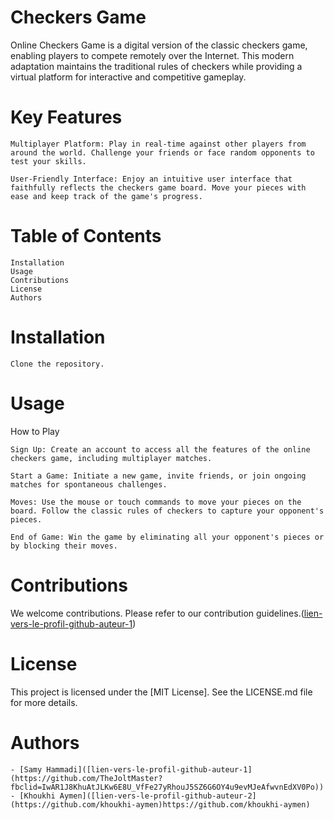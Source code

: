 # Checkers Game

Online Checkers Game is a digital version of the classic checkers game, enabling players to compete remotely over the Internet. This modern adaptation maintains the traditional rules of checkers while providing a virtual platform for interactive and competitive gameplay.
# Key Features

    Multiplayer Platform: Play in real-time against other players from around the world. Challenge your friends or face random opponents to test your skills.

    User-Friendly Interface: Enjoy an intuitive user interface that faithfully reflects the checkers game board. Move your pieces with ease and keep track of the game's progress.

# Table of Contents

    Installation
    Usage
    Contributions
    License
    Authors

# Installation

    Clone the repository.

# Usage

How to Play

    Sign Up: Create an account to access all the features of the online checkers game, including multiplayer matches.

    Start a Game: Initiate a new game, invite friends, or join ongoing matches for spontaneous challenges.

    Moves: Use the mouse or touch commands to move your pieces on the board. Follow the classic rules of checkers to capture your opponent's pieces.

    End of Game: Win the game by eliminating all your opponent's pieces or by blocking their moves.

# Contributions

We welcome contributions. Please refer to our contribution guidelines.([lien-vers-le-profil-github-auteur-1](https://github.com/TheJoltMaster?fbclid=IwAR1J8KhuAtJLKw6E8U_VfFe27yRhouJ5SZ6G6OY4u9evMJeAfwvnEdXV0Po))
# License

This project is licensed under the [MIT License]. See the LICENSE.md file for more details.
# Authors

    - [Samy Hammadi]([lien-vers-le-profil-github-auteur-1](https://github.com/TheJoltMaster?fbclid=IwAR1J8KhuAtJLKw6E8U_VfFe27yRhouJ5SZ6G6OY4u9evMJeAfwvnEdXV0Po))
    - [Khoukhi Aymen]([lien-vers-le-profil-github-auteur-2](https://github.com/khoukhi-aymen)https://github.com/khoukhi-aymen)


